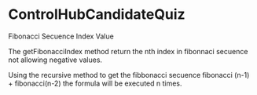# ControlHubCandidateQuiz
Fibonacci Secuence Index Value

The getFibonacciIndex method return the nth index in fibonnaci secuence not allowing negative values.

Using the recursive method to get the fibbonacci secuence fibonacci (n-1) + fibonacci(n-2) the formula will be executed n times.

